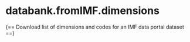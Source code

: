 # databank.fromIMF.dimensions

{== Download list of dimensions and codes for an IMF data portal dataset ==}


